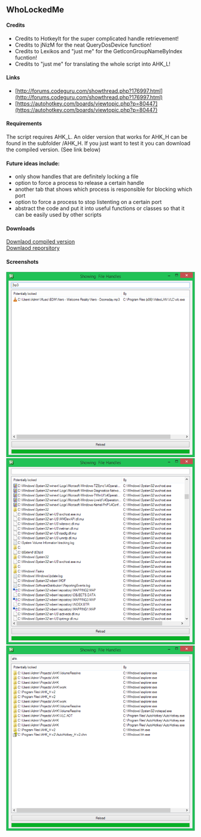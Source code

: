 ## WhoLockedMe

#### Credits
 * Credits to HotkeyIt for the super complicated handle retrievement!
 * Credits to jNizM for the neat QueryDosDevice function!
 * Credits to Lexikos and "just me" for the GetIconGroupNameByIndex fucntion!
 * Credits to "just me" for translating the whole script into AHK_L!

#### Links
 * [http://forums.codeguru.com/showthread.php?176997.html](http://forums.codeguru.com/showthread.php?176997.html)
 * [https://autohotkey.com/boards/viewtopic.php?p=80447](https://autohotkey.com/boards/viewtopic.php?p=80447)

#### Requirements
The script requires AHK_L. An older version that works for AHK_H can be found in the subfolder /AHK_H.
If you just want to test it you can download the compiled version. (See link below)

#### Future ideas include:
- only show handles that are definitely locking a file
- option to force a process to release a certain handle
- another tab that shows which process is responsible for blocking which port
- option to force a process to stop listenting on a certain port
- abstract the code and put it into useful functions or classes so that it can be easily used by other scripts

#### Downloads
[Downlaod compiled version](WhoLockedMe.exe?raw=true)  
[Downlaod reporsitory](https://github.com/T-vK/WhoLockedMe/archive/master.zip)

#### Screenshots
![Screenshot](Screenshots/Screenshot1.png)
![Screenshot](Screenshots/Screenshot2.png)
![Screenshot](Screenshots/Screenshot3.png)
